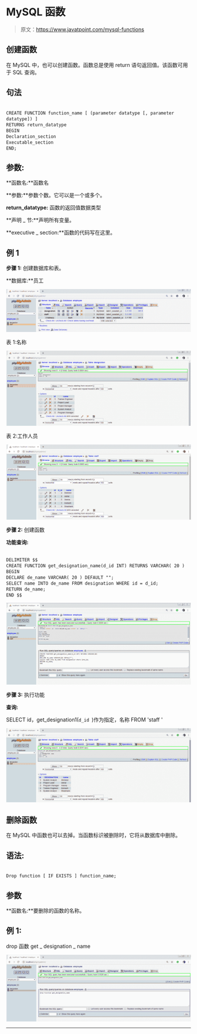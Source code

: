 # MySQL 函数

> 原文：<https://www.javatpoint.com/mysql-functions>

## 创建函数

在 MySQL 中，也可以创建函数。函数总是使用 return 语句返回值。该函数可用于 SQL 查询。

## 句法

```

CREATE FUNCTION function_name [ (parameter datatype [, parameter datatype]) ] 
RETURNS return_datatype
BEGIN
Declaration_section
Executable_section
END;

```

## 参数:

**函数名:**函数名

**参数:**参数个数。它可以是一个或多个。

**return_datatype:** 函数的返回值数据类型

**声明 _ 节:**声明所有变量。

**executive _ section:**函数的代码写在这里。

## 例 1

**步骤 1:** 创建数据库和表。

**数据库:**员工

![MySQL Functions](img/5d73b4359fd457ccbc0543e76702c586.png)

表 1:名称

![MySQL Functions](img/80cf97808af11fd155fbf9ca8d2f6ab9.png)

表 2:工作人员

![MySQL Functions](img/18e29cbfcd205746876517f2ca7f6ca7.png)

**步骤 2:** 创建函数

**功能查询:**

```

DELIMITER $$ 
CREATE FUNCTION get_designation_name(d_id INT) RETURNS VARCHAR( 20 ) 
BEGIN 
DECLARE de_name VARCHAR( 20 ) DEFAULT "";
SELECT name INTO de_name FROM designation WHERE id = d_id;
RETURN de_name;
END $$

```

![MySQL Functions](img/e0ff7749f7349eb4865cfe770cfcd169.png)

**步骤 3:** 执行功能

**查询:**

SELECT id，get_designation1(`d_id `)作为指定，名称 FROM 'staff '

![MySQL Functions](img/3e1ac063a205536c0ad2c02662a82bd8.png)

## 删除函数

在 MySQL 中函数也可以去掉。当函数标识被删除时，它将从数据库中删除。

## 语法:

```

Drop function [ IF EXISTS ] function_name;

```

## 参数

**函数名:**要删除的函数的名称。

## 例 1:

drop 函数 get _ designation _ name

![MySQL Functions](img/9ab4aedda7fce82a67d2409a375aa90b.png)

* * *